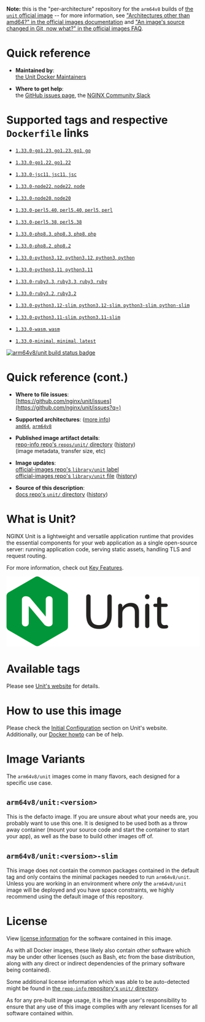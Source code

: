 <!--

********************************************************************************

WARNING:

    DO NOT EDIT "unit/README.md"

    IT IS AUTO-GENERATED

    (from the other files in "unit/" combined with a set of templates)

********************************************************************************

-->

**Note:** this is the "per-architecture" repository for the `arm64v8` builds of [the `unit` official image](https://hub.docker.com/_/unit) -- for more information, see ["Architectures other than amd64?" in the official images documentation](https://github.com/docker-library/official-images#architectures-other-than-amd64) and ["An image's source changed in Git, now what?" in the official images FAQ](https://github.com/docker-library/faq#an-images-source-changed-in-git-now-what).

# Quick reference

-	**Maintained by**:  
	[the Unit Docker Maintainers](https://github.com/nginx/unit)

-	**Where to get help**:  
	the [GitHub issues page](https://github.com/nginx/unit/issues), the [NGINX Community Slack](https://community.nginx.org/joinslack)

# Supported tags and respective `Dockerfile` links

-	[`1.33.0-go1.23`, `go1.23`, `go1`, `go`](https://github.com/nginx/unit/blob/624debcf17ea7faab01fa841bd4dcd9f308cf306/pkg/docker/Dockerfile.go1.23)

-	[`1.33.0-go1.22`, `go1.22`](https://github.com/nginx/unit/blob/624debcf17ea7faab01fa841bd4dcd9f308cf306/pkg/docker/Dockerfile.go1.22)

-	[`1.33.0-jsc11`, `jsc11`, `jsc`](https://github.com/nginx/unit/blob/624debcf17ea7faab01fa841bd4dcd9f308cf306/pkg/docker/Dockerfile.jsc11)

-	[`1.33.0-node22`, `node22`, `node`](https://github.com/nginx/unit/blob/624debcf17ea7faab01fa841bd4dcd9f308cf306/pkg/docker/Dockerfile.node22)

-	[`1.33.0-node20`, `node20`](https://github.com/nginx/unit/blob/624debcf17ea7faab01fa841bd4dcd9f308cf306/pkg/docker/Dockerfile.node20)

-	[`1.33.0-perl5.40`, `perl5.40`, `perl5`, `perl`](https://github.com/nginx/unit/blob/624debcf17ea7faab01fa841bd4dcd9f308cf306/pkg/docker/Dockerfile.perl5.40)

-	[`1.33.0-perl5.38`, `perl5.38`](https://github.com/nginx/unit/blob/624debcf17ea7faab01fa841bd4dcd9f308cf306/pkg/docker/Dockerfile.perl5.38)

-	[`1.33.0-php8.3`, `php8.3`, `php8`, `php`](https://github.com/nginx/unit/blob/624debcf17ea7faab01fa841bd4dcd9f308cf306/pkg/docker/Dockerfile.php8.3)

-	[`1.33.0-php8.2`, `php8.2`](https://github.com/nginx/unit/blob/624debcf17ea7faab01fa841bd4dcd9f308cf306/pkg/docker/Dockerfile.php8.2)

-	[`1.33.0-python3.12`, `python3.12`, `python3`, `python`](https://github.com/nginx/unit/blob/624debcf17ea7faab01fa841bd4dcd9f308cf306/pkg/docker/Dockerfile.python3.12)

-	[`1.33.0-python3.11`, `python3.11`](https://github.com/nginx/unit/blob/624debcf17ea7faab01fa841bd4dcd9f308cf306/pkg/docker/Dockerfile.python3.11)

-	[`1.33.0-ruby3.3`, `ruby3.3`, `ruby3`, `ruby`](https://github.com/nginx/unit/blob/624debcf17ea7faab01fa841bd4dcd9f308cf306/pkg/docker/Dockerfile.ruby3.3)

-	[`1.33.0-ruby3.2`, `ruby3.2`](https://github.com/nginx/unit/blob/624debcf17ea7faab01fa841bd4dcd9f308cf306/pkg/docker/Dockerfile.ruby3.2)

-	[`1.33.0-python3.12-slim`, `python3.12-slim`, `python3-slim`, `python-slim`](https://github.com/nginx/unit/blob/624debcf17ea7faab01fa841bd4dcd9f308cf306/pkg/docker/Dockerfile.python3.12-slim)

-	[`1.33.0-python3.11-slim`, `python3.11-slim`](https://github.com/nginx/unit/blob/624debcf17ea7faab01fa841bd4dcd9f308cf306/pkg/docker/Dockerfile.python3.11-slim)

-	[`1.33.0-wasm`, `wasm`](https://github.com/nginx/unit/blob/624debcf17ea7faab01fa841bd4dcd9f308cf306/pkg/docker/Dockerfile.wasm)

-	[`1.33.0-minimal`, `minimal`, `latest`](https://github.com/nginx/unit/blob/624debcf17ea7faab01fa841bd4dcd9f308cf306/pkg/docker/Dockerfile.minimal)

[![arm64v8/unit build status badge](https://img.shields.io/jenkins/s/https/doi-janky.infosiftr.net/job/multiarch/job/arm64v8/job/unit.svg?label=arm64v8/unit%20%20build%20job)](https://doi-janky.infosiftr.net/job/multiarch/job/arm64v8/job/unit/)

# Quick reference (cont.)

-	**Where to file issues**:  
	[https://github.com/nginx/unit/issues](https://github.com/nginx/unit/issues?q=)

-	**Supported architectures**: ([more info](https://github.com/docker-library/official-images#architectures-other-than-amd64))  
	[`amd64`](https://hub.docker.com/r/amd64/unit/), [`arm64v8`](https://hub.docker.com/r/arm64v8/unit/)

-	**Published image artifact details**:  
	[repo-info repo's `repos/unit/` directory](https://github.com/docker-library/repo-info/blob/master/repos/unit) ([history](https://github.com/docker-library/repo-info/commits/master/repos/unit))  
	(image metadata, transfer size, etc)

-	**Image updates**:  
	[official-images repo's `library/unit` label](https://github.com/docker-library/official-images/issues?q=label%3Alibrary%2Funit)  
	[official-images repo's `library/unit` file](https://github.com/docker-library/official-images/blob/master/library/unit) ([history](https://github.com/docker-library/official-images/commits/master/library/unit))

-	**Source of this description**:  
	[docs repo's `unit/` directory](https://github.com/docker-library/docs/tree/master/unit) ([history](https://github.com/docker-library/docs/commits/master/unit))

# What is Unit?

NGINX Unit is a lightweight and versatile application runtime that provides the essential components for your web application as a single open-source server: running application code, serving static assets, handling TLS and request routing.

For more information, check out [Key Features](https://unit.nginx.org/keyfeatures).

![logo](https://raw.githubusercontent.com/docker-library/docs/d6e69ebb56fe6890bd6ec587295ff1d67e2849fe/unit/logo.svg?sanitize=true)

# Available tags

Please see [Unit's website](https://unit.nginx.org/installation/#docker-images) for details.

# How to use this image

Please check the [Initial Configuration](https://unit.nginx.org/installation/#initial-configuration) section on Unit's website. Additionally, our [Docker howto](https://unit.nginx.org/howto/docker/) can be of help.

# Image Variants

The `arm64v8/unit` images come in many flavors, each designed for a specific use case.

## `arm64v8/unit:<version>`

This is the defacto image. If you are unsure about what your needs are, you probably want to use this one. It is designed to be used both as a throw away container (mount your source code and start the container to start your app), as well as the base to build other images off of.

## `arm64v8/unit:<version>-slim`

This image does not contain the common packages contained in the default tag and only contains the minimal packages needed to run `arm64v8/unit`. Unless you are working in an environment where *only* the `arm64v8/unit` image will be deployed and you have space constraints, we highly recommend using the default image of this repository.

# License

View [license information](https://raw.githubusercontent.com/nginx/unit/master/LICENSE) for the software contained in this image.

As with all Docker images, these likely also contain other software which may be under other licenses (such as Bash, etc from the base distribution, along with any direct or indirect dependencies of the primary software being contained).

Some additional license information which was able to be auto-detected might be found in [the `repo-info` repository's `unit/` directory](https://github.com/docker-library/repo-info/tree/master/repos/unit).

As for any pre-built image usage, it is the image user's responsibility to ensure that any use of this image complies with any relevant licenses for all software contained within.
